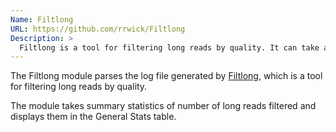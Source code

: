 ```yaml
---
Name: Filtlong
URL: https://github.com/rrwick/Filtlong
Description: >
  Filtlong is a tool for filtering long reads by quality. It can take a set of long reads and produce a smaller, better subset. It uses both read length (longer is better) and read identity (higher is better) when choosing which reads pass the filter.
---
```


The Filtlong module parses the log file generated by
[Filtlong](https://github.com/rrwick/Filtlong), which is a tool for filtering long reads by quality.

The module takes summary statistics of number of long reads filtered and displays them in the General Stats table.
